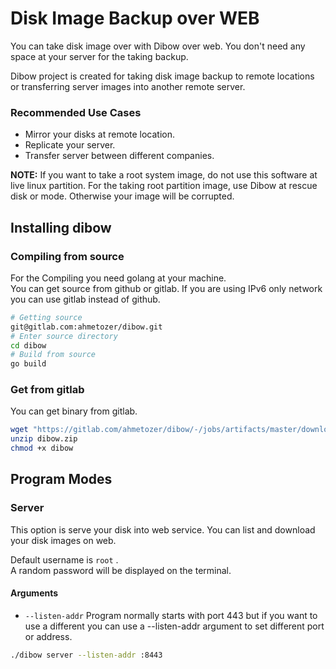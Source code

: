 # Disk Image Backup over WEB

You can take disk image over with Dibow over web. You don't need any space at your server for the taking backup.

Dibow project is created for taking disk image backup to remote locations or transferring server images into another remote server.

### Recommended Use Cases
- Mirror your disks at remote location.
- Replicate your server.
- Transfer server between different companies.

**NOTE:** If you want to take a root system image, do not use this software at live linux partition. For the taking root partition image, use Dibow at rescue disk or mode. Otherwise your image will be corrupted.

## Installing dibow

### Compiling from source
For the Compiling you need golang at your machine.  
You can get source from github or gitlab. If you are using IPv6 only network you can use gitlab instead of github.
```bash
# Getting source
git@gitlab.com:ahmetozer/dibow.git
# Enter source directory
cd dibow
# Build from source
go build
```

### Get from gitlab

You can get binary from gitlab.
```bash
wget "https://gitlab.com/ahmetozer/dibow/-/jobs/artifacts/master/download?job=compile" -O dibow.zip
unzip dibow.zip
chmod +x dibow
```

## Program Modes

### Server
This option is serve your disk into web service.
You can list and download your disk images on web.

Default username is `root` .  
A random password will be displayed on the terminal.

#### Arguments
- `--listen-addr` Program normally starts with port 443 but if you want to use a different you can use a --listen-addr argument to set different port or address.
```bash
./dibow server --listen-addr :8443
```

<!---  
### Client
You can get or write disk image to on remote systems.
#### Arguments


- `--save` Save image to your pc.
```bash
./dibow client --save --url https://example.com/image/dev/sda
# To save different location and different name
./dibow client --save /root/backup/old_server.img --url https://example.com/image/dev/sda
```
- `--write ` Write remote image to disk.
```bash
./dibow client --write /dev/sda --url https://example.com/image/dev/sda
```
-->
